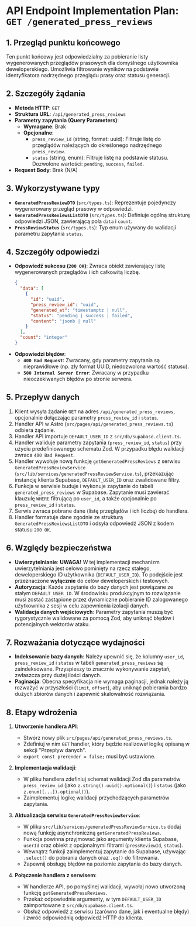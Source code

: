 # API Endpoint Implementation Plan: `GET /generated_press_reviews`

## 1. Przegląd punktu końcowego

Ten punkt końcowy jest odpowiedzialny za pobieranie listy wygenerowanych przeglądów prasowych dla domyślnego użytkownika deweloperskiego. Umożliwia filtrowanie wyników na podstawie identyfikatora nadrzędnego przeglądu prasy oraz statusu generacji.

## 2. Szczegóły żądania

- **Metoda HTTP**: `GET`
- **Struktura URL**: `/api/generated_press_reviews`
- **Parametry zapytania (Query Parameters)**:
  - **Wymagane**: Brak
  - **Opcjonalne**:
    - `press_review_id` (string, format: uuid): Filtruje listę do przeglądów należących do określonego nadrzędnego `press_review`.
    - `status` (string, enum): Filtruje listę na podstawie statusu. Dozwolone wartości: `pending`, `success`, `failed`.
- **Request Body**: Brak (N/A)

## 3. Wykorzystywane typy

- **`GeneratedPressReviewDTO`** (`src/types.ts`): Reprezentuje pojedynczy wygenerowany przegląd prasowy w odpowiedzi.
- **`GeneratedPressReviewsListDTO`** (`src/types.ts`): Definiuje ogólną strukturę odpowiedzi JSON, zawierającą pola `data` i `count`.
- **`PressReviewStatus`** (`src/types.ts`): Typ enum używany do walidacji parametru zapytania `status`.

## 4. Szczegóły odpowiedzi

- **Odpowiedź sukcesu (`200 OK`)**: Zwraca obiekt zawierający listę wygenerowanych przeglądów i ich całkowitą liczbę.
  ```json
  {
    "data": [
      {
        "id": "uuid",
        "press_review_id": "uuid",
        "generated_at": "timestamptz | null",
        "status": "pending | success | failed",
        "content": "jsonb | null"
      }
    ],
    "count": "integer"
  }
  ```
- **Odpowiedzi błędów**:
  - **`400 Bad Request`**: Zwracany, gdy parametry zapytania są nieprawidłowe (np. zły format UUID, niedozwolona wartość statusu).
  - **`500 Internal Server Error`**: Zwracany w przypadku nieoczekiwanych błędów po stronie serwera.

## 5. Przepływ danych

1. Klient wysyła żądanie `GET` na adres `/api/generated_press_reviews`, opcjonalnie dołączając parametry `press_review_id` i `status`.
2. Handler API w Astro (`src/pages/api/generated_press_reviews.ts`) odbiera żądanie.
3. Handler API importuje `DEFAULT_USER_ID` z `src/db/supabase.client.ts`.
4. Handler waliduje parametry zapytania (`press_review_id`, `status`) przy użyciu predefiniowanego schematu Zod. W przypadku błędu walidacji zwraca `400 Bad Request`.
5. Handler wywołuje nową funkcję `getGeneratedPressReviews` z serwisu `GeneratedPressReviewService` (`src/lib/services/generatedPressReviewService.ts`), przekazując instancję klienta Supabase, `DEFAULT_USER_ID` oraz zwalidowane filtry.
6. Funkcja w serwisie buduje i wykonuje zapytanie do tabeli `generated_press_reviews` w Supabase. Zapytanie musi zawierać klauzulę `WHERE` filtrującą po `user_id`, a także opcjonalnie po `press_review_id` i `status`.
7. Serwis zwraca pobrane dane (listę przeglądów i ich liczbę) do handlera.
8. Handler formatuje dane zgodnie ze strukturą `GeneratedPressReviewsListDTO` i odsyła odpowiedź JSON z kodem statusu `200 OK`.

## 6. Względy bezpieczeństwa

- **Uwierzytelnianie**: **UWAGA!** W tej implementacji mechanizm uwierzytelniania jest celowo pominięty na rzecz stałego, deweloperskiego ID użytkownika (`DEFAULT_USER_ID`). To podejście jest przeznaczone **wyłącznie** do celów deweloperskich i testowych.
- **Autoryzacja**: Każde zapytanie do bazy danych jest powiązane ze stałym `DEFAULT_USER_ID`. W środowisku produkcyjnym to rozwiązanie musi zostać zastąpione przez dynamiczne pobieranie ID zalogowanego użytkownika z sesji w celu zapewnienia izolacji danych.
- **Walidacja danych wejściowych**: Parametry zapytania muszą być rygorystycznie walidowane za pomocą Zod, aby uniknąć błędów i potencjalnych wektorów ataku.

## 7. Rozważania dotyczące wydajności

- **Indeksowanie bazy danych**: Należy upewnić się, że kolumny `user_id`, `press_review_id` i `status` w tabeli `generated_press_reviews` są zaindeksowane. Przyspieszy to znacznie wykonywanie zapytań, zwłaszcza przy dużej ilości danych.
- **Paginacja**: Obecna specyfikacja nie wymaga paginacji, jednak należy ją rozważyć w przyszłości (`limit`, `offset`), aby uniknąć pobierania bardzo dużych zbiorów danych i zapewnić skalowalność rozwiązania.

## 8. Etapy wdrożenia

1. **Utworzenie handlera API**:
   - Stwórz nowy plik `src/pages/api/generated_press_reviews.ts`.
   - Zdefiniuj w nim `GET` handler, który będzie realizował logikę opisaną w sekcji "Przepływ danych".
   - `export const prerender = false;` musi być ustawione.

2. **Implementacja walidacji**:
   - W pliku handlera zdefiniuj schemat walidacji Zod dla parametrów `press_review_id` (jako `z.string().uuid().optional()`) i `status` (jako `z.enum([...]).optional()`).
   - Zaimplementuj logikę walidacji przychodzących parametrów zapytania.

3. **Aktualizacja serwisu `GeneratedPressReviewService`**:
   - W pliku `src/lib/services/generatedPressReviewService.ts` dodaj nową funkcję asynchroniczną `getGeneratedPressReviews`.
   - Funkcja powinna przyjmować jako argumenty klienta Supabase, `userId` oraz obiekt z opcjonalnymi filtrami (`pressReviewId`, `status`).
   - Wewnątrz funkcji zaimplementuj zapytanie do Supabase, używając `.select()` do pobrania danych oraz `.eq()` do filtrowania.
   - Zapewnij obsługę błędów na poziomie zapytania do bazy danych.

4. **Połączenie handlera z serwisem**:
   - W handlerze API, po pomyślnej walidacji, wywołaj nowo utworzoną funkcję `getGeneratedPressReviews`.
   - Przekaż odpowiednie argumenty, w tym `DEFAULT_USER_ID` zaimportowane z `src/db/supabase.client.ts`.
   - Obsłuż odpowiedź z serwisu (zarówno dane, jak i ewentualne błędy) i zwróć odpowiednią odpowiedź HTTP do klienta.
